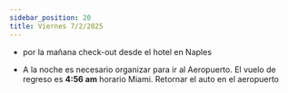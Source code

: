 ```yaml
---
sidebar_position: 20
title: Viernes 7/2/2025
---
```


- por la mañana check-out desde el hotel en Naples 



- A la noche es necesario organizar para ir al Aeropuerto. El vuelo de regreso es **4:56 am** horario Miami. Retornar el auto en el aeropuerto

